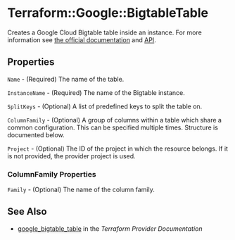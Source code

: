 # Terraform::Google::BigtableTable

Creates a Google Cloud Bigtable table inside an instance. For more information see
[the official documentation](https://cloud.google.com/bigtable/) and
[API](https://cloud.google.com/bigtable/docs/go/reference).

## Properties

`Name` - (Required) The name of the table.

`InstanceName` - (Required) The name of the Bigtable instance.

`SplitKeys` - (Optional) A list of predefined keys to split the table on.

`ColumnFamily` - (Optional) A group of columns within a table which share a common configuration. This can be specified multiple times. Structure is documented below.

`Project` - (Optional) The ID of the project in which the resource belongs. If it
is not provided, the provider project is used.

### ColumnFamily Properties

`Family` - (Optional) The name of the column family.


## See Also

* [google_bigtable_table](https://www.terraform.io/docs/providers/google/r/bigtable_table.html) in the _Terraform Provider Documentation_